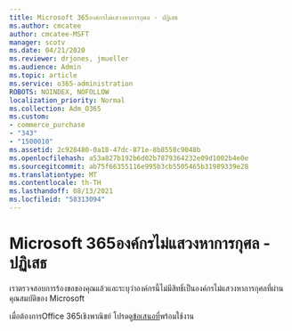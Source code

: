 ```yaml
---
title: Microsoft 365องค์กรไม่แสวงหาการกุศล - ปฏิเสธ
ms.author: cmcatee
author: cmcatee-MSFT
manager: scotv
ms.date: 04/21/2020
ms.reviewer: drjones, jmueller
ms.audience: Admin
ms.topic: article
ms.service: o365-administration
ROBOTS: NOINDEX, NOFOLLOW
localization_priority: Normal
ms.collection: Adm_O365
ms.custom:
- commerce_purchase
- "343"
- "1500010"
ms.assetid: 2c928480-0a18-47dc-871e-8b8558c9048b
ms.openlocfilehash: a53a827b192b6d02b7879364232e09d1002b4e0e
ms.sourcegitcommit: ab75f66355116e995b3cb5505465b31989339e28
ms.translationtype: MT
ms.contentlocale: th-TH
ms.lasthandoff: 08/13/2021
ms.locfileid: "58313094"
---
```

# <a name="microsoft-365-for-nonprofits---declined"></a>Microsoft 365องค์กรไม่แสวงหาการกุศล - ปฏิเสธ

เราตรวจสอบการร้องขอของคุณแล้วและระบุว่าองค์กรนี้ไม่มีสิทธิ์เป็นองค์กรไม่แสวงหาการกุศลที่ผ่านคุณสมบัติของ Microsoft
  
เมื่อต้องการOffice 365เชิงพาณิชย์ โปรดดู[ข้อเสนอที่](https://portal.office.com/AdminPortal/Home)พร้อมใช้งาน
